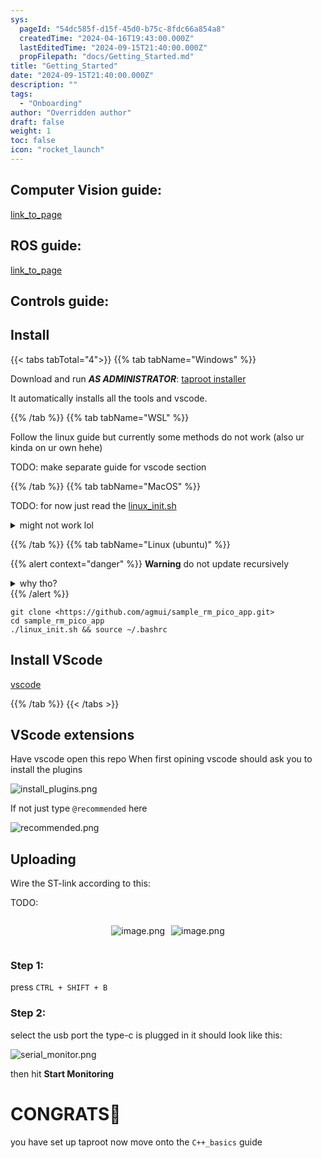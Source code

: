 ```yaml
---
sys:
  pageId: "54dc585f-d15f-45d0-b75c-8fdc66a854a8"
  createdTime: "2024-04-16T19:43:00.000Z"
  lastEditedTime: "2024-09-15T21:40:00.000Z"
  propFilepath: "docs/Getting_Started.md"
title: "Getting_Started"
date: "2024-09-15T21:40:00.000Z"
description: ""
tags:
  - "Onboarding"
author: "Overridden author"
draft: false
weight: 1
toc: false
icon: "rocket_launch"
---
```


## Computer Vision guide:

[link_to_page](86d45bc0-388b-4d26-8848-44f255f73d0e)

## ROS guide:

[link_to_page](3c76c1de-ec8f-46d6-8b0a-294005edc2d5)

## Controls guide:

## Install

{{< tabs tabTotal="4">}}
{{% tab tabName="Windows" %}}

Download and run _**AS ADMINISTRATOR**_: [taproot installer](https://github.com/Thornbots/TeachingFreshies/releases/tag/1.0)

It automatically installs all the tools and vscode.

{{% /tab %}}
{{% tab tabName="WSL" %}}

Follow the linux guide but currently some methods do not work (also ur kinda on ur own hehe)

TODO: make separate guide for vscode section

{{% /tab %}}
{{% tab tabName="MacOS" %}}

TODO: for now just read the [linux_init.sh](https://github.com/agmui/sample_rm_pico_app/blob/main/linux_init.sh)

<details>
<summary>might not work lol</summary>

`brew install libusb pkg-config`

Next install: [vscode](https://code.visualstudio.com/Download)

</details>

{{% /tab %}}
{{% tab tabName="Linux (ubuntu)" %}}

{{% alert context="danger" %}}
**Warning** do not update recursively
<details>
<summary>why tho?</summary>
There are some submodules that may go on for a while (like tinyusb) and I highly
recommend you don't need to get them.
If you want to see what submodules I update just look in `linux_init.sh`
</details>
{{% /alert %}}

```shell
git clone <https://github.com/agmui/sample_rm_pico_app.git>
cd sample_rm_pico_app
./linux_init.sh && source ~/.bashrc
```

## Install VScode

[vscode](https://code.visualstudio.com/Download)

{{% /tab %}}
{{< /tabs >}}

## VScode extensions

Have vscode open this repo
When first opining vscode should ask you to install the plugins

![install_plugins.png](https://prod-files-secure.s3.us-west-2.amazonaws.com/d518164a-d88e-44d1-a4ee-3adb3bd8bce0/89bd30f0-1825-4e77-867b-0a41ce370880/install_plugins.png?X-Amz-Algorithm=AWS4-HMAC-SHA256&X-Amz-Content-Sha256=UNSIGNED-PAYLOAD&X-Amz-Credential=ASIAZI2LB466ZD4SJSZC%2F20250329%2Fus-west-2%2Fs3%2Faws4_request&X-Amz-Date=20250329T200743Z&X-Amz-Expires=3600&X-Amz-Security-Token=IQoJb3JpZ2luX2VjEBMaCXVzLXdlc3QtMiJGMEQCIB3tRMiEU8vwmeMjmlWsY8PS3OMaB%2BpEYBs6uY5YG%2BiaAiB3aoFDj0ek2UHuWwo6f6%2FytnrGJbvFJCzyJaD1tlPbwCr%2FAwh8EAAaDDYzNzQyMzE4MzgwNSIMUUuEHV5rKgZnp6ZUKtwDhHK%2F2FiOE90S5URoy7VK%2Byli5%2F7gOiZKvPuY9%2FW7yct952y0LD9Ny4jr34swDfseCsZPCPADW%2Fl8858pREBb3xvNf3QmLG%2B54zBjt1QYpuDXyU2eGI8GttNArXMKI2cZhdeeEs0zOErswt%2FD%2BWdbeLlIfGPVmBtJFT%2BlIW1Pl7tI5RYL1Z8BYNzEl5U7Xq75xwCcgHNcmSM5csjdiT%2F6Gui6JTOKibdj7yDCfLLokcqBOFv4fHySY5uj%2BOsMXitAnopDVXOCcGa3QH%2FTmb7PotfOC2Oss0zYXivrTWmKCl8L%2F%2BLKZBPQ43erd2bVQmeqy0AEmNAfCIHYeL9yWS2rN%2FbUoqlZIB0Dx7P0fA65CaenNvts%2FW4hGavAcFOdLLWSe7UuehoAM8FzTuuvqUAyon6sskTm5NrY%2B%2FqYevEc1Tq0d%2FeoR%2BhmAOSZeD0AoqpozWDtzLgwAv1dHjwCAkCGM2V6PlbK9kn%2FELLWZf7BifC1Y3k8FwSPfuj2zkAjeCsozoLxIvrK8USvXJr1m8W5oFJxFBo6UtPKVh65x0%2FFQ%2FhFeklO8rw%2F0x%2Bmh31GU8AbMne6u9emNYy7g%2FihqPf5aPLxQAnI85AGmgmYqPkwSG6pycjr9Rgwa4BRCw8ww4qhvwY6pgHoA5%2F77Ybu61jKaFbCRpaGH2nco9UDLwCjMYuygoWeE3ZD%2BTEVBOtP8wpTSNyP4rUaatP09rmrssj0cfU5f4%2B1wrZCjD2fy5Wos%2Ba69eKim4vW24IryMN72bRwGeNuiieiM%2Bx0nKOQmZjdOYCDm41LUYJgK%2Bg2sasyM0DP7yfFsq5Fx34aYMvStoofNEbi0tEL7e4RJZzXkSSH809axCpDj%2FY82SGW&X-Amz-Signature=d128a6df7a6fd522a158727250b93efeb48afaed92d0b7f8c972311c5dbde1d7&X-Amz-SignedHeaders=host&x-id=GetObject)

If not just type `@recommended` here  

![recommended.png](https://prod-files-secure.s3.us-west-2.amazonaws.com/d518164a-d88e-44d1-a4ee-3adb3bd8bce0/61e661e9-5d85-4dfc-be0d-8d2097a5e793/recommended.png?X-Amz-Algorithm=AWS4-HMAC-SHA256&X-Amz-Content-Sha256=UNSIGNED-PAYLOAD&X-Amz-Credential=ASIAZI2LB466ZD4SJSZC%2F20250329%2Fus-west-2%2Fs3%2Faws4_request&X-Amz-Date=20250329T200743Z&X-Amz-Expires=3600&X-Amz-Security-Token=IQoJb3JpZ2luX2VjEBMaCXVzLXdlc3QtMiJGMEQCIB3tRMiEU8vwmeMjmlWsY8PS3OMaB%2BpEYBs6uY5YG%2BiaAiB3aoFDj0ek2UHuWwo6f6%2FytnrGJbvFJCzyJaD1tlPbwCr%2FAwh8EAAaDDYzNzQyMzE4MzgwNSIMUUuEHV5rKgZnp6ZUKtwDhHK%2F2FiOE90S5URoy7VK%2Byli5%2F7gOiZKvPuY9%2FW7yct952y0LD9Ny4jr34swDfseCsZPCPADW%2Fl8858pREBb3xvNf3QmLG%2B54zBjt1QYpuDXyU2eGI8GttNArXMKI2cZhdeeEs0zOErswt%2FD%2BWdbeLlIfGPVmBtJFT%2BlIW1Pl7tI5RYL1Z8BYNzEl5U7Xq75xwCcgHNcmSM5csjdiT%2F6Gui6JTOKibdj7yDCfLLokcqBOFv4fHySY5uj%2BOsMXitAnopDVXOCcGa3QH%2FTmb7PotfOC2Oss0zYXivrTWmKCl8L%2F%2BLKZBPQ43erd2bVQmeqy0AEmNAfCIHYeL9yWS2rN%2FbUoqlZIB0Dx7P0fA65CaenNvts%2FW4hGavAcFOdLLWSe7UuehoAM8FzTuuvqUAyon6sskTm5NrY%2B%2FqYevEc1Tq0d%2FeoR%2BhmAOSZeD0AoqpozWDtzLgwAv1dHjwCAkCGM2V6PlbK9kn%2FELLWZf7BifC1Y3k8FwSPfuj2zkAjeCsozoLxIvrK8USvXJr1m8W5oFJxFBo6UtPKVh65x0%2FFQ%2FhFeklO8rw%2F0x%2Bmh31GU8AbMne6u9emNYy7g%2FihqPf5aPLxQAnI85AGmgmYqPkwSG6pycjr9Rgwa4BRCw8ww4qhvwY6pgHoA5%2F77Ybu61jKaFbCRpaGH2nco9UDLwCjMYuygoWeE3ZD%2BTEVBOtP8wpTSNyP4rUaatP09rmrssj0cfU5f4%2B1wrZCjD2fy5Wos%2Ba69eKim4vW24IryMN72bRwGeNuiieiM%2Bx0nKOQmZjdOYCDm41LUYJgK%2Bg2sasyM0DP7yfFsq5Fx34aYMvStoofNEbi0tEL7e4RJZzXkSSH809axCpDj%2FY82SGW&X-Amz-Signature=608f6f0aada9b6a2598d49a68c574cb4be22db7073380ec781bde27da6276ed0&X-Amz-SignedHeaders=host&x-id=GetObject)

## Uploading

Wire the ST-link according to this:

TODO:

<div style="display: flex;flex-direction: row; column-gap:10px; max-width: 630px;justify-content: center;">
<div>

![image.png](https://prod-files-secure.s3.us-west-2.amazonaws.com/d518164a-d88e-44d1-a4ee-3adb3bd8bce0/210ecb78-1116-4d7b-b9b7-2292f66fa2c2/image.png?X-Amz-Algorithm=AWS4-HMAC-SHA256&X-Amz-Content-Sha256=UNSIGNED-PAYLOAD&X-Amz-Credential=ASIAZI2LB466WWGS43ZF%2F20250329%2Fus-west-2%2Fs3%2Faws4_request&X-Amz-Date=20250329T200745Z&X-Amz-Expires=3600&X-Amz-Security-Token=IQoJb3JpZ2luX2VjEBMaCXVzLXdlc3QtMiJHMEUCIQCY6r9TF21vyc258BVG7HbyGY467z9xN78PIGm7m07BswIgMzZazLOCLUaOvY9KFGT5tSxEU1qoAZ7rQoriU10nYE4q%2FwMIfBAAGgw2Mzc0MjMxODM4MDUiDAaUyo42PbzsJcV0JircA9WP5kL4EIT5oo6LTN5z3C8O2tXKkuWSOnrhO%2BBK9IXOvFoxQSSCWv2r65gVam9YrYAcds1c24O1oqdUEcCle%2BAv6mmPhRwE1Uen%2FhjWj9lmazX2FQ%2F5ZnP06%2F0thrSzoec8Wa4dxHApKky62AHf8lQ%2BzmGx%2Bz4wPaLK87oepUvqit9W6QO4WAQlqS%2Bjiudu0NQWmVPyJeFUXhO8Av1gOjDk7%2FULZcRe5S7%2FjX0ZE7etjieRE7KVOujqbxf1IMBxBMdktICvdQbyCSyPJV7neW39MGw8MqpMRogEed3r6yT%2FMpVcT7P4JlpYwEDIX9%2FEgnUKPpJBWhCcarmG7xbaDjGLJeSQ38EzHxyy8a362YrdHXuR3lzYRSBmekQXaGRgHks0mb3OTJiKQIzvUsCIVgUrG7nR%2FBWloAnBHfP7hgU7ehdOdX5boWkAF%2B2rhcibhcnhKd8%2B2J%2BxkQQ8IJ5iInIQ2iZdzs%2BC4j47ITSLNetrirEW9bcuYmLSwj2LxjLdDVOcM%2BjoOeYBBWxtsz4DLL3g9OlsgNprA1MDMgcpCpdugxanM9iQZzAB65AtxWnbNojCC%2BStUuaw%2F56x5RyxmU7AWa892sw2d0EJbG9YkYmEXePrKvV4BCGVXF6BMICLob8GOqUBMUCZdQNP6KsghaQDgb%2F30gXGC2KiTSpCdBWOXqB7JUPquVZZqMhy3n3G7wlLszgCqN2lfiloRs3LMpvuvFO0dzg1Fvntch3Xk9i1C5eCiio%2ByPYfdNVCpjri5TOU1i3hSDfQCnMf2E3LZV5Lt9a1aVlXHLWCDqWWdgdP59mGaXkbkHk4kKW1SKr4mSkUXEhLrPNZMI9HVPcU5O7gE1ejUwebbf1j&X-Amz-Signature=cb515bef3fbbac4db0bec3c4e95aeaea3c9114f1be2621915985d12aa1e8af56&X-Amz-SignedHeaders=host&x-id=GetObject)

</div>
<div>

![image.png](https://prod-files-secure.s3.us-west-2.amazonaws.com/d518164a-d88e-44d1-a4ee-3adb3bd8bce0/33a0fd0f-8ca6-4a86-8e09-26e95ded1fff/image.png?X-Amz-Algorithm=AWS4-HMAC-SHA256&X-Amz-Content-Sha256=UNSIGNED-PAYLOAD&X-Amz-Credential=ASIAZI2LB466YUXI4LCS%2F20250329%2Fus-west-2%2Fs3%2Faws4_request&X-Amz-Date=20250329T200746Z&X-Amz-Expires=3600&X-Amz-Security-Token=IQoJb3JpZ2luX2VjEBMaCXVzLXdlc3QtMiJHMEUCIEbviubUdNs%2BzQGhnuqyPooRNCNoQ6VunQByu%2BHTf2i3AiEA0SUIevdFEDhPwJoCnp6YqyiPPTrqieJTNXFz2X5RHTUq%2FwMIfBAAGgw2Mzc0MjMxODM4MDUiDPd%2Bswa2wqZa%2FBHOwCrcA187eTj54ebPju4A1I4NJs3tTo%2B8vF5Eg6fs%2FbMjX5Q4ScPlZmNGmb04sYlNCIxt2%2BGBHHDwViSpAJoikuJuHy%2FIQBqKsGbx5NbJ%2FSHDmPP%2F4yNVSrF0Kenj7jIdxyVsK9GJ36zNb9mvk3yz1HbuWLFQO4addpHb7LJamB7DJoY7gS8eO8VkZN%2FDdtz6elmy3Q91e1ttV8%2BXUDSlMZtoPF9fyOp2NS3568lYGMHvqR3kIZTL4EjiUf5jGyfWG%2Fvr2Y0THW9PakwrEgygI85hB9tD%2Bfr4jOchpCXA8dBl8mxeWPPBLv3nf9x%2BMzOddU2V0Wzp4G7L2ZAYjAXbk63cVOZrxGar0GYv%2Bz6rhouinfUPqblRZ4GIwOGb6TOD2HWMpQHjGdIcc2cEaCW0jBVUOKzc5tRACvD52ee2qrrFLqGxVws2IGl5sOF20mASswVx6u%2BZ2a47HA7nPpNE5BkTa5pHHejjiDLWrpD9UMMsioLAOwLGIJo4Ot4iWAYThYMESNCt9xhw6HIblBOIjCa3tL%2FNhBz4%2FpKhI42fOGaV4JbNf10i9TQvJLxdV8AizV7URjCAesMeJV8X2%2BHZ4hJ7I2kc3s5tBZCIj24kvxVd8zbP%2FAP5jYzUvNyfsMgMMPSKob8GOqUBQwXlZ77Jgsb4WYT0P8UweV5z3HrJ%2BCBrQkR89XsSEaOZwFviC%2FD5bu%2Buv05M90EqnbCn9nyLCvdoF3hx6ah4Aw04qPbWurPc23TXxOFxCOioa%2Fu6kRAeBU3QbKiD2vRgVREOnonyR9du%2BiChniNzStQywT%2B4U%2By%2FkMHMASFSSODiHMTpf%2F6qRuvREfTQ3lTyh6a3dBfT1%2FM9x50Vtc1dfsAK2WTG&X-Amz-Signature=1173e2201c2bf592147a7d06495a192a3585ebeb83a47ed73501f59ab5d8db49&X-Amz-SignedHeaders=host&x-id=GetObject)

</div>
</div>

### Step 1:

press `CTRL + SHIFT + B`

### Step 2:

select the usb port the type-c is plugged in it should look like this:

![serial_monitor.png](https://prod-files-secure.s3.us-west-2.amazonaws.com/d518164a-d88e-44d1-a4ee-3adb3bd8bce0/f03f4774-05d4-4393-b6a0-d5efb6d315ab/serial_monitor.png?X-Amz-Algorithm=AWS4-HMAC-SHA256&X-Amz-Content-Sha256=UNSIGNED-PAYLOAD&X-Amz-Credential=ASIAZI2LB466ZD4SJSZC%2F20250329%2Fus-west-2%2Fs3%2Faws4_request&X-Amz-Date=20250329T200743Z&X-Amz-Expires=3600&X-Amz-Security-Token=IQoJb3JpZ2luX2VjEBMaCXVzLXdlc3QtMiJGMEQCIB3tRMiEU8vwmeMjmlWsY8PS3OMaB%2BpEYBs6uY5YG%2BiaAiB3aoFDj0ek2UHuWwo6f6%2FytnrGJbvFJCzyJaD1tlPbwCr%2FAwh8EAAaDDYzNzQyMzE4MzgwNSIMUUuEHV5rKgZnp6ZUKtwDhHK%2F2FiOE90S5URoy7VK%2Byli5%2F7gOiZKvPuY9%2FW7yct952y0LD9Ny4jr34swDfseCsZPCPADW%2Fl8858pREBb3xvNf3QmLG%2B54zBjt1QYpuDXyU2eGI8GttNArXMKI2cZhdeeEs0zOErswt%2FD%2BWdbeLlIfGPVmBtJFT%2BlIW1Pl7tI5RYL1Z8BYNzEl5U7Xq75xwCcgHNcmSM5csjdiT%2F6Gui6JTOKibdj7yDCfLLokcqBOFv4fHySY5uj%2BOsMXitAnopDVXOCcGa3QH%2FTmb7PotfOC2Oss0zYXivrTWmKCl8L%2F%2BLKZBPQ43erd2bVQmeqy0AEmNAfCIHYeL9yWS2rN%2FbUoqlZIB0Dx7P0fA65CaenNvts%2FW4hGavAcFOdLLWSe7UuehoAM8FzTuuvqUAyon6sskTm5NrY%2B%2FqYevEc1Tq0d%2FeoR%2BhmAOSZeD0AoqpozWDtzLgwAv1dHjwCAkCGM2V6PlbK9kn%2FELLWZf7BifC1Y3k8FwSPfuj2zkAjeCsozoLxIvrK8USvXJr1m8W5oFJxFBo6UtPKVh65x0%2FFQ%2FhFeklO8rw%2F0x%2Bmh31GU8AbMne6u9emNYy7g%2FihqPf5aPLxQAnI85AGmgmYqPkwSG6pycjr9Rgwa4BRCw8ww4qhvwY6pgHoA5%2F77Ybu61jKaFbCRpaGH2nco9UDLwCjMYuygoWeE3ZD%2BTEVBOtP8wpTSNyP4rUaatP09rmrssj0cfU5f4%2B1wrZCjD2fy5Wos%2Ba69eKim4vW24IryMN72bRwGeNuiieiM%2Bx0nKOQmZjdOYCDm41LUYJgK%2Bg2sasyM0DP7yfFsq5Fx34aYMvStoofNEbi0tEL7e4RJZzXkSSH809axCpDj%2FY82SGW&X-Amz-Signature=34eb07fa3dbf4bfa45403c1ee4f43819b8d6ac6c07e678ee80c4590928df46a8&X-Amz-SignedHeaders=host&x-id=GetObject)

then hit **Start Monitoring**

# CONGRATS🎉

you have set up taproot now move onto the `C++_basics` guide
